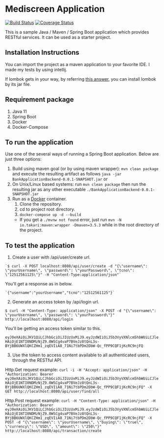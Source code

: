 # Mediscreen Application

[![Build Status](https://travis-ci.org/mertakdut/Spring-Boot-Sample-Project.svg?branch=master)](https://travis-ci.org/mertakdut/Spring-Boot-Sample-Project)
[![Coverage Status](https://coveralls.io/repos/github/mertakdut/Spring-Boot-Sample-Project/badge.svg?branch=master)](https://coveralls.io/github/mertakdut/Spring-Boot-Sample-Project?branch=master)

This is a sample Java / Maven / Spring Boot application which provides RESTful services. It can be used as a starter project.

## Installation Instructions
  You can import the project as a maven application to your favorite IDE. I made my tests by using intellij.
  
  If lombok gets in your way, by referring [this answer](https://stackoverflow.com/a/22332248/4130569), you can install lombok by its jar file.

## Requirement package

1. Java 11
2. Spring Boot
3. Docker 
4. Docker-Compose

## To run the application
Use one of the several ways of running a Spring Boot application. Below are just three options:

1. Build using maven goal (or by using maven wrapper): `mvn clean package` and execute the resulting artifact as follows `java -jar BankApplicationBackend-0.0.1-SNAPSHOT.jar` or
2. On Unix/Linux based systems: run `mvn clean package` then run the resulting jar as any other executable `./BankApplicationBackend-0.0.1-SNAPSHOT.jar`
3. Run as a [Docker](https://www.docker.com/) container.  
    1) Clone the repository.
    2) cd to project root directory.
    3) `docker-compose up -d --build`
      * If you get a `./mvnw not found` error, just run `mvn -N io.takari:maven:wrapper -Dmaven=3.5.3` while in the root directory of the project.
## To test the application
  1. Create a user with /api/user/create url.
  
    `$ curl -X POST localhost:8080/api/user/create -d "{\"username\": \"yourUsername\", \"password\": \"yourPassword\", \"tcno\": \"12512561125\"}" -H "Content-Type:application/json"`
  You'll get a response as in below.
  
    `{"username":"yourUsername","tcno":"12512561125"}`
  2. Generate an access token by /api/login url.
  
  `$ curl -H "Content-Type: application/json" -X POST -d "{\"username\": \"yourUsername\", \"password\": \"yourPassword\"}" http://localhost:8080/api/login`
  
  You'll be getting an access token similar to this.
  
  `eyJ0eXAiOiJKV1QiLCJhbGciOiJIUzUxMiJ9.eyJzdWIiOiJ5b3VyVXNlcm5hbWUiLCJleHAiOjE1NTI0NDMzNjZ9.0WSCg4vaP7BVeJz8tQnL3s-BYjBB6UWXlQKCZHm1_zqEVIiA8_71Ni7tbPDm2DbW-Qc_fPP9CQF1jKcRC9njFQ`
  
  3. Use the token to access content available to all authenticated users, through the RESTful API.
    
  Http.Get request example:
    `curl -i -H "Accept: application/json" -H "Authorization: Bearer eyJ0eXAiOiJKV1QiLCJhbGciOiJIUzUxMiJ9.eyJzdWIiOiJ5b3VyVXNlcm5hbWUiLCJleHAiOjE1NTI0NDMzNjZ9.0WSCg4vaP7BVeJz8tQnL3s-BYjBB6UWXlQKCZHm1_zqEVIiA8_71Ni7tbPDm2DbW-Qc_fPP9CQF1jKcRC9njFQ" -X GET http://localhost:8080/api/user/find/all`
    
  Http.Post request example:
    `curl -H "Content-Type: application/json" -H "Authorization: Bearer eyJ0eXAiOiJKV1QiLCJhbGciOiJIUzUxMiJ9.eyJzdWIiOiJ5b3VyVXNlcm5hbWUiLCJleHAiOjE1NTI0NDMzNjZ9.0WSCg4vaP7BVeJz8tQnL3s-BYjBB6UWXlQKCZHm1_zqEVIiA8_71Ni7tbPDm2DbW-Qc_fPP9CQF1jKcRC9njFQ" -X POST -d "{\"username\": \"yourUsername\", \"buying\": \"true\", \"currency\": \"USD\", \"amount\": \"250\"}" http://localhost:8080/api/transaction/create`
